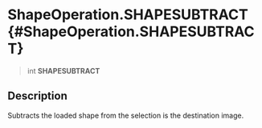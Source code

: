 ShapeOperation.SHAPESUBTRACT {#ShapeOperation.SHAPESUBTRACT}
============================

> int **SHAPESUBTRACT**

Description
-----------

Subtracts the loaded shape from the selection is the destination image.
